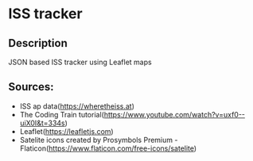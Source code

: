 # ISS tracker

## Description

JSON based ISS tracker using Leaflet maps

## Sources:

- ISS ap data(https://wheretheiss.at)
- The Coding Train tutorial(https://www.youtube.com/watch?v=uxf0--uiX0I&t=334s)
- Leaflet(https://leafletjs.com)
- Satelite icons created by Prosymbols Premium - Flaticon(https://www.flaticon.com/free-icons/satelite)
